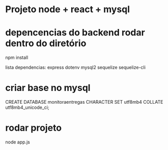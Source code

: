 # Projeto node + react + mysql

# depencencias do backend rodar dentro do diretório
npm install

lista dependencias:
express
dotenv
mysql2
sequelize 
sequelize-cli

# criar base no mysql
CREATE DATABASE monitoraentregas CHARACTER SET utf8mb4 COLLATE utf8mb4_unicode_ci;

# rodar projeto
node app.js


